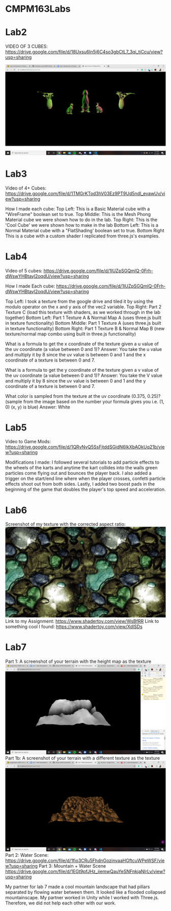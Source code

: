 # CMPM163Labs
# Lab2 #
VIDEO OF 3 CUBES: https://drive.google.com/file/d/18Uxsu6In5j6C4so3gbCtL7_3qi_tiCcu/view?usp=sharing

![](Screenshot%20(43).png)

# Lab3 #
Video of 4+ Cubes: https://drive.google.com/file/d/1TMGrKTod3hV03Ez9PT9Ud5ndI_evawUv/view?usp=sharing

How I made each cube:
Top Left: This is a Basic Material cube with a "WireFrame" boolean set to true.
Top Middle: This is the Mesh Phong Material cube we were shown how to do in the lab.
Top Right: This is the 'Cool Cube' we were shown how to make in the lab
Bottom Left: This is a Normal Material cube with a "FlatShading' boolean set to true.
Bottom Right This is a cube with a custom shader I replicated from three.js's examples.


# Lab4 #
Video of 5 cubes: https://drive.google.com/file/d/1IUZpSGQmlQ-0Frh-dWswYHBtayl2oqdU/view?usp=sharing

How I made Each cube: https://drive.google.com/file/d/1IUZpSGQmlQ-0Frh-dWswYHBtayl2oqdU/view?usp=sharing

Top Left: I took a texture from the google drive and tiled it by using the modulo operator on the x and y axis of the vec2 variable.  Top Right: Part 2 Texture C (load this texture with shaders, as we worked through in the lab together)
Bottom Left: Part 1 Texture A & Normal Map A (uses three.js built in texture functionality)
Bottom Middle: Part 1 Texture A (uses three.js built in texture functionality)
Bottom Right: Part 1 Texture B & Normal Map B (new texture/normal map combo using built in three.js functionality)

What is a formula to get the x coordinate of the texture given a u value of the uv coordinate (a value between 0 and 1)?
Answer: 
You take the u value and multiply it by 8 since the uv value is between 0 and 1 and the x coordinate of a texture is between 0 and 7. 

What is a formula to get the y coordinate of the texture given a v value of the uv coordinate (a value between 0 and 1)?
Answer:
You take the V value and multiply it by 8 since the uv value is between 0 and 1 and the y coordinate of a texture is between 0 and 7. 

What color is sampled from the texture at the uv coordinate (0.375, 0.25)? (sample from the image based on the number your formula gives you i.e. (1, 0) (x, y) is blue)
Answer: White

# Lab5 #
Video to Game Mods: https://drive.google.com/file/d/1QRvNvQ5SsFjtddSGidN6IkXbAOkUq21b/view?usp=sharing

Modifications I made:
I followed several tutorials to add particle effects to the wheels of the karts and anytime the kart collides into the walls green particles come flying out and bounces the player back. I also added a trigger on the start/end line where when the player crosses, confetti particle effects shoot out from both sides. Lastly, I added two boost pads in the beginning of the game that doubles the player's top speed and acceleration.


# Lab6 #
Screenshot of my texture with the corrected aspect ratio:
![](Screenshot%20(51).png)
Link to my Assignment: https://www.shadertoy.com/view/WsBfRR
Link to something cool I found: https://www.shadertoy.com/view/XdlSDs

# Lab7 #
Part 1: A screenshot of your terrain with the height map as the texture 
![](Screenshot%20(53).png)
Part 1b: A screenshot of your terrain with a different texture as the texture
![](Screenshot%20(52).png)
Part 2: Water Scene: https://drive.google.com/file/d/1fio3CRu5FhdnGozinvaaHGftcuWPeWSF/view?usp=sharing
Part 3: Mountain + Water Scene https://drive.google.com/file/d/1EGt9pfJHz_iiemwQauYeSNFnkjaNlrLv/view?usp=sharing

My partner for lab 7 made a cool mountain landscape that had pillars separated by flowing water between them. It looked like a flooded collapsed mountainscape. My partner worked in Unity while I worked with Three.js. Therefore, we did not help each other with our work.
